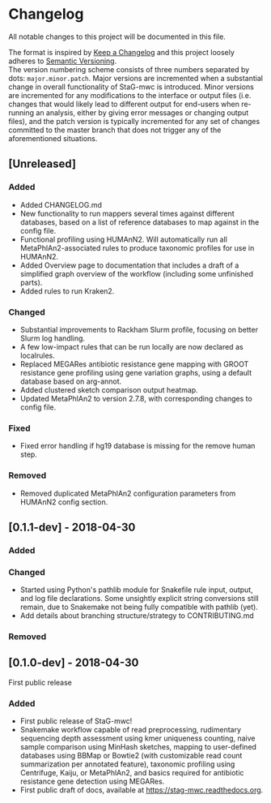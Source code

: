 # Changelog
All notable changes to this project will be documented in this file.

The format is inspired by [Keep a Changelog](http://keepachangelog.com/en/1.0.0/)
and this project loosely adheres to [Semantic Versioning](http://semver.org/spec/v2.0.0.html).  
The version numbering scheme consists of three numbers separated by dots:
`major.minor.patch`. Major versions are incremented when a substantial change
in overall functionality of StaG-mwc is introduced. Minor versions are
incremented for any modifications to the interface or output files (i.e.
changes that would likely lead to different output for end-users when
re-running an analysis, either by giving error messages or changing output
files), and the patch version is typically incremented for any set of changes
committed to the master branch that does not trigger any of the aforementioned
situations.

## [Unreleased]
### Added
- Added CHANGELOG.md
- New functionality to run mappers several times against different databases,
  based on a list of reference databases to map against in the config file.
- Functional profiling using HUMAnN2. Will automatically run all
  MetaPhlAn2-associated rules to produce taxonomic profiles for use in HUMAnN2.
- Added Overview page to documentation that includes a draft of a simplified
  graph overview of the workflow (including some unfinished parts).
- Added rules to run Kraken2.

### Changed
- Substantial improvements to Rackham Slurm profile, focusing on better Slurm
  log handling.
- A few low-impact rules that can be run locally are now declared as localrules.
- Replaced MEGARes antibiotic resistance gene mapping with GROOT resistance
  gene profiling using gene variation graphs, using a default database based on
  arg-annot.
- Added clustered sketch comparison output heatmap.
- Updated MetaPhlAn2 to version 2.7.8, with corresponding changes to config file.

### Fixed
- Fixed error handling if hg19 database is missing for the remove human step.

### Removed
- Removed duplicated MetaPhlAn2 configuration parameters from HUMAnN2 config
  section.


## [0.1.1-dev] - 2018-04-30
### Added

### Changed
- Started using Python's pathlib module for Snakefile rule input, output, and
  log file declarations. Some unsightly explicit string conversions still remain,
  due to Snakemake not being fully compatible with pathlib (yet).
- Add details about branching structure/strategy to CONTRIBUTING.md

### Removed


## [0.1.0-dev] - 2018-04-30 
First public release

### Added
- First public release of StaG-mwc! 
- Snakemake workflow capable of read preprocessing, rudimentary sequencing
  depth assessment using kmer uniqueness counting, naive sample comparison using
  MinHash sketches, mapping to user-defined databases using BBMap or Bowtie2
  (with customizable read count summarization per annotated feature), taxonomic
  profiling using Centrifuge, Kaiju, or MetaPhlAn2, and basics required for
  antibiotic resistance gene detection using MEGARes.
- First public draft of docs, available at https://stag-mwc.readthedocs.org.
